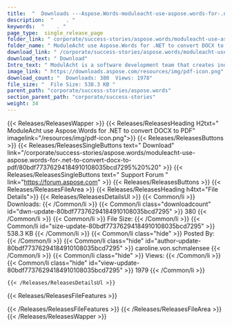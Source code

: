 ```yaml
---
title:  "  Downloads ---Aspose.Words-moduleacht-use-aspose.words-for-.net-to-convert-docx-to-pdf . " 
description:  "    . " 
keywords:  "    . " 
page_type:  single_release_page
folder_link: " corporate/success-stories/aspose.words/moduleacht-use-aspose.words-for-.net-to-convert-docx-to-pdf/"
folder_name: " ModuleAcht use Aspose.Words for .NET to convert DOCX to PDF"
download_link: " /corporate/success-stories/aspose.words/moduleacht-use-aspose.words-for-.net-to-convert-docx-to-pdf/80bdf77376294184910108035bcd7295"
download_text: " Download"
Intro_text: " ModulAcht is a software development team that creates individual software for sm..."
image_link: " https://downloads.aspose.com/resources/img/pdf-icon.png"
download_count: "  Downloads: 380  Views: 1978"
file_size: "  File Size: 538.3 KB "
parent_path: "corporate/success-stories/aspose.words"
section_parent_path: "corporate/success-stories"
weight: 34 
---
```


{{< Releases/ReleasesWapper >}}
  {{< Releases/ReleasesHeading H2txt=" ModuleAcht use Aspose.Words for .NET to convert DOCX to PDF" imagelink="/resources/img/pdf-icon.png">}}
  {{< Releases/ReleasesButtons >}}
    {{< Releases/ReleasesSingleButtons text=" Download" link="/corporate/success-stories/aspose.words/moduleacht-use-aspose.words-for-.net-to-convert-docx-to-pdf/80bdf77376294184910108035bcd7295%20%20" >}}
    {{< Releases/ReleasesSingleButtons text=" Support Forum " link="https://forum.aspose.com" >}}
  {{< Releases/ReleasesButtons >}}
  {{< Releases/ReleasesFileArea >}}
    {{< Releases/ReleasesHeading h4txt="File Details">}}
    {{< Releases/ReleasesDetailsUl >}}
            {{< Common/li  >}} Downloads: {{< /Common/li >}} 
      {{< Common/li class="downloadcount" id="dwn-update-80bdf77376294184910108035bcd7295" >}} 380 {{< /Common/li >}} 
      {{< Common/li  >}} File Size: {{< /Common/li >}} 
      {{< Common/li id="size-update-80bdf77376294184910108035bcd7295" >}} 538.3 KB {{< /Common/li >}} 
      {{< Common/li  class="hide" >}} Posted By: {{< /Common/li >}} 
      {{< Common/li class="hide" id="author-update-80bdf77376294184910108035bcd7295" >}} caroline.von.schmalensee {{< /Common/li >}} 
      {{< Common/li class="hide"  >}} Views: {{< /Common/li >}} 
      {{< Common/li class="hide" id="view-update-80bdf77376294184910108035bcd7295" >}} 1979 {{< /Common/li >}} 

    {{< /Releases/ReleasesDetailsUl >}}

  {{< Releases/ReleasesFileFeatures >}}
      
  {{< /Releases/ReleasesFileFeatures >}}
 {{< /Releases/ReleasesFileArea >}}
{{< /Releases/ReleasesWapper >}}



